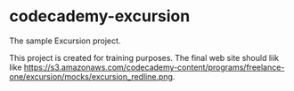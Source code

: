 # codecademy-excursion
The sample Excursion project.

This project is created for training purposes. The final web site should liik like https://s3.amazonaws.com/codecademy-content/programs/freelance-one/excursion/mocks/excursion_redline.png.
